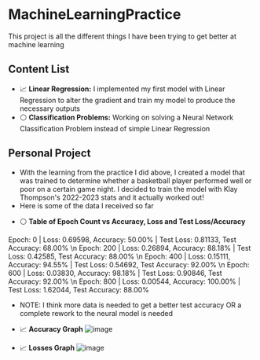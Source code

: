 # MachineLearningPractice

This project is all the different things I have been trying to get better at machine learning

## Content List

* 📈 **Linear Regression:** I implemented my first model with Linear Regression to alter the gradient and train my model to produce the necessary outputs
* ⚪ **Classification Problems:** Working on solving a Neural Network Classification Problem instead of simple Linear Regression

## Personal Project
- With the learning from the practice I did above, I created a model that was trained to determine whether a basketball player performed well or poor on a certain game night. I decided to train the model with Klay Thompson's 2022-2023 stats and it actually worked out!
- Here is some of the data I received so far

* ⚪ **Table of Epoch Count vs Accuracy, Loss and Test Loss/Accuracy**

Epoch: 0 | Loss: 0.69598, Accuracy: 50.00% | Test Loss: 0.81133, Test Accuracy: 68.00% \n
Epoch: 200 | Loss: 0.26894, Accuracy: 88.18% | Test Loss: 0.42585, Test Accuracy: 88.00% \n
Epoch: 400 | Loss: 0.15111, Accuracy: 94.55% | Test Loss: 0.54692, Test Accuracy: 92.00% \n
Epoch: 600 | Loss: 0.03830, Accuracy: 98.18% | Test Loss: 0.90846, Test Accuracy: 92.00% \n
Epoch: 800 | Loss: 0.00544, Accuracy: 100.00% | Test Loss: 1.62044, Test Accuracy: 88.00%

- NOTE: I think more data is needed to get a better test accuracy OR a complete rework to the neural model is needed

* 📈 **Accuracy Graph** 
![image](https://user-images.githubusercontent.com/69739606/225483842-2a89a1bd-ea61-4a9a-8c7b-6de398851de1.png)

* 📈 **Losses Graph** 
![image](https://user-images.githubusercontent.com/69739606/225483919-5afdcdd3-35a3-49d2-80a7-3b6460ff4869.png)
